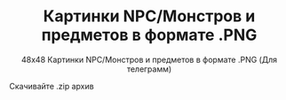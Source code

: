<h1 style="text-align:center">Картинки NPC/Монстров и предметов в формате .PNG</h1>

<p style="text-align:center">48x48 Картинки NPC/Монстров и предметов в формате .PNG (Для телеграмм)</p>

Скачивайте .zip архив

<p>&nbsp;</p>
